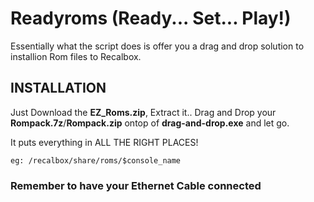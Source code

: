 

# Readyroms (Ready... Set... Play!)

Essentially what the script does is offer you a drag and drop solution to installion Rom files to Recalbox.


## INSTALLATION

Just Download the **EZ_Roms.zip**, Extract it.. Drag and Drop your **Rompack.7z**/**Rompack.zip** ontop of **drag-and-drop.exe** and let go.

It puts everything in ALL THE RIGHT PLACES!
```
eg: /recalbox/share/roms/$console_name
```
### Remember to have your Ethernet Cable connected
